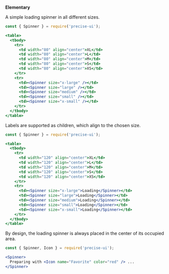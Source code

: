 **Elementary**

A simple loading spinner in all different sizes.

```jsx
const { Spinner } = require('precise-ui');

<table>
  <tbody>
    <tr>
      <td width="80" align="center">XL</td>
      <td width="80" align="center">L</td>
      <td width="80" align="center">M</td>
      <td width="80" align="center">S</td>
      <td width="80" align="center">XS</td>
    </tr>
    <tr>
      <td><Spinner size="x-large" /></td>
      <td><Spinner size="large" /></td>
      <td><Spinner size="medium" /></td>
      <td><Spinner size="small" /></td>
      <td><Spinner size="x-small" /></td>
    </tr>
  </tbody>
</table>
```

Labels are supported as children, which align to the chosen size.

```jsx
const { Spinner } = require('precise-ui');

<table>
  <tbody>
    <tr>
      <td width="120" align="center">XL</td>
      <td width="120" align="center">L</td>
      <td width="120" align="center">M</td>
      <td width="120" align="center">S</td>
      <td width="120" align="center">XS</td>
    </tr>
    <tr>
      <td><Spinner size="x-large">Loading</Spinner></td>
      <td><Spinner size="large">Loading</Spinner></td>
      <td><Spinner size="medium">Loading</Spinner></td>
      <td><Spinner size="small">Loading</Spinner></td>
      <td><Spinner size="x-small">Loading</Spinner></td>
    </tr>
  </tbody>
</table>
```

By design, the loading spinner is always placed in the center of its occupied area.

```jsx
const { Spinner, Icon } = require('precise-ui');

<Spinner>
  Preparing with <Icon name="Favorite" color="red" /> ...
</Spinner>
```
